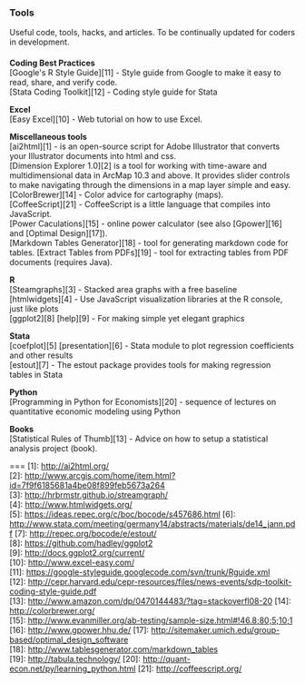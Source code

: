 ### Tools
Useful code, tools, hacks, and articles. To be continually updated for coders in development.

####   
**Coding Best Practices**  
[Google's R Style Guide][11] - Style guide from Google to make it easy to read, share, and verify code.  
[Stata Coding Toolkit][12] - Coding style guide for Stata  

**Excel**  
[Easy Excel][10] - Web tutorial on how to use Excel.

**Miscellaneous tools**  
[ai2html][1] - is an open-source script for Adobe Illustrator that converts your Illustrator documents into html and css.  
[Dimension Explorer 1.0][2] is a tool for working with time-aware and multidimensional data in ArcMap 10.3 and above.  It provides slider controls to make navigating through the dimensions in a map layer simple and easy.  
[ColorBrewer][14] - Color advice for cartography (maps).  
[CoffeeScript][21] - CoffeeScript is a little language that compiles into JavaScript.  
[Power Caculations][15] - online power calculator (see also [Gpower][16] and [Optimal Design][17]).  
[Markdown Tables Generator][18] - tool for generating markdown code for tables. 
[Extract Tables from PDFs][19] - tool for extracting tables from PDF documents  (requires Java).

**R**  
[Steamgraphs][3] - Stacked area graphs with a free baseline  
[htmlwidgets][4] - Use JavaScript visualization libraries at the R console, just like plots  
[ggplot2][8] [help][9] - For making simple yet elegant graphics

**Stata**    
[coefplot][5] [presentation][6] - Stata module to plot regression coefficients and other results  
[estout][7] - The estout package provides tools for making regression tables in Stata  

**Python**  
[Programming in Python for Economists][20] - sequence of lectures on quantitative economic modeling using Python  

**Books**  
[Statistical Rules of Thumb][13] - Advice on how to setup a statistical analysis project (book). 



===
[1]: http://ai2html.org/  
[2]: http://www.arcgis.com/home/item.html?id=7f9f6185681a4be08f899feb5673a264  
[3]: http://hrbrmstr.github.io/streamgraph/  
[4]: http://www.htmlwidgets.org/  
[5]: https://ideas.repec.org/c/boc/bocode/s457686.html
[6]: http://www.stata.com/meeting/germany14/abstracts/materials/de14_jann.pdf
[7]: http://repec.org/bocode/e/estout/  
[8]: https://github.com/hadley/ggplot2  
[9]: http://docs.ggplot2.org/current/  
[10]: http://www.excel-easy.com/  
[11]: https://google-styleguide.googlecode.com/svn/trunk/Rguide.xml  
[12]: http://cepr.harvard.edu/cepr-resources/files/news-events/sdp-toolkit-coding-style-guide.pdf  
[13]: http://www.amazon.com/dp/0470144483/?tag=stackoverfl08-20
[14]: http://colorbrewer.org/  
[15]: http://www.evanmiller.org/ab-testing/sample-size.html#!46.8;80;5;10;1
[16]: http://www.gpower.hhu.de/ 
[17]: http://sitemaker.umich.edu/group-based/optimal_design_software  
[18]: http://www.tablesgenerator.com/markdown_tables  
[19]: http://tabula.technology/
[20]: http://quant-econ.net/py/learning_python.html
[21]: http://coffeescript.org/  
